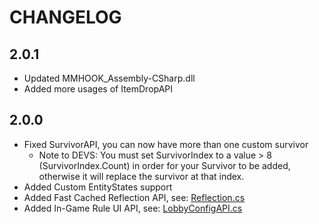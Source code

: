 # CHANGELOG

## 2.0.1
- Updated MMHOOK_Assembly-CSharp.dll
- Added more usages of ItemDropAPI

## 2.0.0
- Fixed SurvivorAPI, you can now have more than one custom survivor
  - Note to DEVS: You must set SurvivorIndex to a value > 8 (SurvivorIndex.Count) in order for your Survivor to be added, otherwise it will replace the survivor at that index.
- Added Custom EntityStates support
- Added Fast Cached Reflection API, see: [Reflection.cs](https://github.com/risk-of-thunder/R2API/blob/master/R2API/Utils/Reflection.cs)
- Added In-Game Rule UI API, see: [LobbyConfigAPI.cs](https://github.com/risk-of-thunder/R2API/blob/master/R2API/LobbyConfigAPI.cs)
